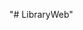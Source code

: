 "# LibraryWeb"

<!-- git remote add origin https://github.com/slodkiadrianek/LibraryWeb.git
git branch -M main
git push -u origin main -->
